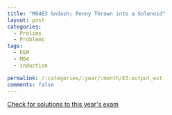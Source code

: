 ```yaml
---
title: "M04E3 &ndash; Penny Thrown into a Solenoid"
layout: post
categories:
  - Prelims
  - Problems
tags:
  - E&M
  - M04
  - induction

permalink: /:categories/:year/:month/E3:output_ext
comments: false
---
```

<object data="2004M3E.pdf" type="application/pdf" width="100%" height="500"></object>
<div class="message"><a href='https://princetonprelim.com/prelim/13/'>Check for solutions to this year's exam</a></div>